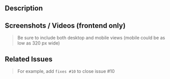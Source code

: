 ## Description


## Screenshots / Videos (frontend only) 

> Be sure to include both desktop and mobile views (mobile could be as low as 320 px wide) 

## Related Issues

> For example, add ``fixes #10`` to close issue #10